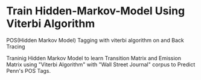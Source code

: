 # Train Hidden-Markov-Model Using Viterbi Algorithm
POS(Hidden Markov Model) Tagging with viterbi algorithm on  and Back Tracing


Traninig Hidden Markov Model to learn Transition Matrix and Emission Matrix using "Viterbi Algorithm" with "Wall Street Journal" corpus to Predict Penn's POS Tags.
